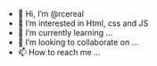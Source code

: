 - 👋 Hi, I’m @rcereal
- 👀 I’m interested in Html, css and JS
- 🌱 I’m currently learning ...
- 💞️ I’m looking to collaborate on ...
- 📫 How to reach me ...

<!---
rcereal/rcereal is a ✨ special ✨ repository because its `README.md` (this file) appears on your GitHub profile.
You can click the Preview link to take a look at your changes.
--->
